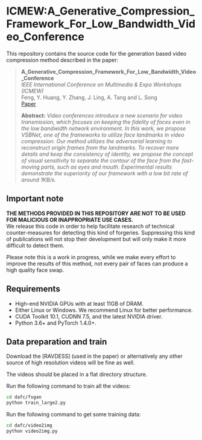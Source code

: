 # ICMEW:A_Generative_Compression_Framework_For_Low_Bandwidth_Video_Conference

This repository contains the source code for the generation based video compression method described in the paper:
> **A_Generative_Compression_Framework_For_Low_Bandwidth_Video_Conference**  
> *IEEE International Conference on Multimedia & Expo Workshops (ICMEW)*  
> Feng, Y. Huang, Y. Zhang, J. Ling, A. Tang and L. Song  
> [Paper](https://ieeexplore.ieee.org/abstract/document/9455985)
>
> **Abstract:** *Video conferences introduce a new scenario for video transmission, which focuses on keeping the fidelity of faces even in the low bandwidth network environment. In this work, we propose VSBNet, one of the frameworks to utilize face landmarks in video compression. Our method utilizes the adversarial learning to reconstruct origin frames from the landmarks. To recover more details and keep the consistency of identity, we propose the concept of visual sensitivity to separate the contour of the face from the fast-moving parts, such as eyes and mouth. Experimental results demonstrate the superiority of our framework with a low bit rate of around 1KB/s.*
## Important note
**THE METHODS PROVIDED IN THIS REPOSITORY ARE NOT TO BE USED FOR MALICIOUS OR INAPPROPRIATE USE CASES.**  
We release this code in order to help facilitate research of technical counter-measures for detecting this
kind of forgeries. Suppressing this kind of publications will not stop their development but will only make
it more difficult to detect them. 

Please note this is a work in progress, while we make every effort to improve the results of this method, not
every pair of faces can produce a high quality face swap.


## Requirements
- High-end NVIDIA GPUs with at least 11GB of DRAM.
- Either Linux or Windows. We recommend Linux for better performance.
- CUDA Toolkit 10.1, CUDNN 7.5, and the latest NVIDIA driver.
- Python 3.6+ and PyTorch 1.4.0+.

## Data preparation and train
Download the [RAVDESS] (used in the paper) or alternatively any other source of high resolution videos will be fine as well.

The videos should be placed in a flat directory structure.

Run the following command to train all the videos:
```Bash
cd dafc/fsgan
python train_large2.py
```

Run the following command to get some training data:

```Bash
cd dafc/video2img
python video2img.py
```
